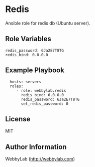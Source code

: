 Redis
=========

Ansible role for redis db (Ubuntu server).

Role Variables
--------------

    redis_password: 6Ja2E7T8TG
    redis_bind: 0.0.0.0

Example Playbook
----------------

    - hosts: servers
      roles:
         - role: webbylab.redis
           redis_bind: 0.0.0.0
           redis_password: 6Ja2E7T8TG
           set_redis_password: 0

License
-------

MIT

Author Information
------------------

WebbyLab (http://webbylab.com)